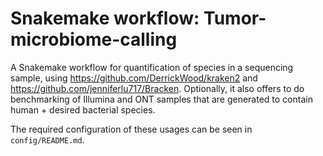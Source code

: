 # Snakemake workflow: Tumor-microbiome-calling

A Snakemake workflow for quantification of species in a sequencing sample, using https://github.com/DerrickWood/kraken2 and https://github.com/jenniferlu717/Bracken. Optionally, it also offers to do benchmarking of Illumina and ONT samples that are generated to contain human + desired bacterial species.

The required configuration of these usages can be seen in `config/README.md`.
